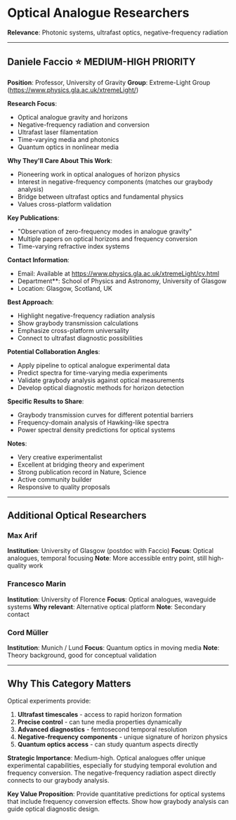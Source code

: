 # Optical Analogue Researchers

**Relevance**: Photonic systems, ultrafast optics, negative-frequency radiation

---

## Daniele Faccio ⭐ MEDIUM-HIGH PRIORITY

**Position**: Professor, University of Gravity
**Group**: Extreme-Light Group (https://www.physics.gla.ac.uk/xtremeLight/)

**Research Focus**:
- Optical analogue gravity and horizons
- Negative-frequency radiation and conversion
- Ultrafast laser filamentation
- Time-varying media and photonics
- Quantum optics in nonlinear media

**Why They'll Care About This Work**:
- Pioneering work in optical analogues of horizon physics
- Interest in negative-frequency components (matches our graybody analysis)
- Bridge between ultrafast optics and fundamental physics
- Values cross-platform validation

**Key Publications**:
- "Observation of zero-frequency modes in analogue gravity"
- Multiple papers on optical horizons and frequency conversion
- Time-varying refractive index systems

**Contact Information**:
- Email: Available at https://www.physics.gla.ac.uk/xtremeLight/cv.html
- Department**: School of Physics and Astronomy, University of Glasgow
- Location: Glasgow, Scotland, UK

**Best Approach**:
- Highlight negative-frequency radiation analysis
- Show graybody transmission calculations
- Emphasize cross-platform universality
- Connect to ultrafast diagnostic possibilities

**Potential Collaboration Angles**:
- Apply pipeline to optical analogue experimental data
- Predict spectra for time-varying media experiments
- Validate graybody analysis against optical measurements
- Develop optical diagnostic methods for horizon detection

**Specific Results to Share**:
- Graybody transmission curves for different potential barriers
- Frequency-domain analysis of Hawking-like spectra
- Power spectral density predictions for optical systems

**Notes**:
- Very creative experimentalist
- Excellent at bridging theory and experiment
- Strong publication record in Nature, Science
- Active community builder
- Responsive to quality proposals

---

## Additional Optical Researchers

### Max Arif
**Institution**: University of Glasgow (postdoc with Faccio)
**Focus**: Optical analogues, temporal focusing
**Note**: More accessible entry point, still high-quality work

### Francesco Marin
**Institution**: University of Florence
**Focus**: Optical analogues, waveguide systems
**Why relevant**: Alternative optical platform
**Note**: Secondary contact

### Cord Müller
**Institution**: Munich / Lund
**Focus**: Quantum optics in moving media
**Note**: Theory background, good for conceptual validation

---

## Why This Category Matters

Optical experiments provide:
1. **Ultrafast timescales** - access to rapid horizon formation
2. **Precise control** - can tune media properties dynamically
3. **Advanced diagnostics** - femtosecond temporal resolution
4. **Negative-frequency components** - unique signature of horizon physics
5. **Quantum optics access** - can study quantum aspects directly

**Strategic Importance**: Medium-high. Optical analogues offer unique experimental capabilities, especially for studying temporal evolution and frequency conversion. The negative-frequency radiation aspect directly connects to our graybody analysis.

**Key Value Proposition**: Provide quantitative predictions for optical systems that include frequency conversion effects. Show how graybody analysis can guide optical diagnostic design.
